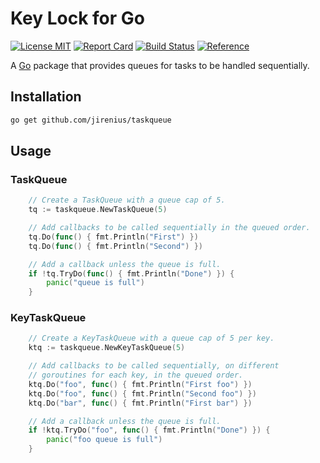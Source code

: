 # Key Lock for Go

[![License MIT](https://img.shields.io/badge/License-MIT-blue.svg)](http://opensource.org/licenses/MIT)
[![Report Card](http://goreportcard.com/badge/github.com/jirenius/taskqueue)](http://goreportcard.com/report/jirenius/taskqueue)
[![Build Status](https://travis-ci.com/jirenius/taskqueue.svg?branch=master)](https://travis-ci.com/jirenius/taskqueue)
[![Reference](https://img.shields.io/static/v1?label=reference&message=go.dev&color=5673ae)](https://pkg.go.dev/github.com/jirenius/taskqueue)

A [Go](http://golang.org) package that provides queues for tasks to be handled sequentially.

## Installation

```bash
go get github.com/jirenius/taskqueue
```

## Usage

### TaskQueue
```go
    // Create a TaskQueue with a queue cap of 5.
    tq := taskqueue.NewTaskQueue(5)

    // Add callbacks to be called sequentially in the queued order.
    tq.Do(func() { fmt.Println("First") })
    tq.Do(func() { fmt.Println("Second") })

    // Add a callback unless the queue is full.
    if !tq.TryDo(func() { fmt.Println("Done") }) {
        panic("queue is full")
    }
```

### KeyTaskQueue
```go
    // Create a KeyTaskQueue with a queue cap of 5 per key.
    ktq := taskqueue.NewKeyTaskQueue(5)

    // Add callbacks to be called sequentially, on different
	// goroutines for each key, in the queued order.
    ktq.Do("foo", func() { fmt.Println("First foo") })
    ktq.Do("foo", func() { fmt.Println("Second foo") })
    ktq.Do("bar", func() { fmt.Println("First bar") })

    // Add a callback unless the queue is full.
    if !ktq.TryDo("foo", func() { fmt.Println("Done") }) {
        panic("foo queue is full")
    }
```


